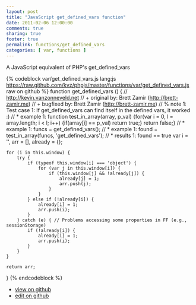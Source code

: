 ```yaml
---
layout: post
title: "JavaScript get_defined_vars function"
date: 2011-02-06 12:00:00
comments: true
sharing: true
footer: true
permalink: functions/get_defined_vars
categories: [ var, functions ]
---
```

A JavaScript equivalent of PHP's get_defined_vars
<!-- more -->
{% codeblock var/get_defined_vars.js lang:js https://raw.github.com/kvz/phpjs/master/functions/var/get_defined_vars.js raw on github %}
function get_defined_vars () {
    // http://kevin.vanzonneveld.net
    // +   original by: Brett Zamir (http://brett-zamir.me)
    // +   bugfixed by: Brett Zamir (http://brett-zamir.me)
    // %        note 1: Test case 1: If get_defined_vars can find itself in the defined vars, it worked :)
    // *     example 1: function test_in_array(array, p_val) {for(var i = 0, l = array.length; i < l; i++) {if(array[i] == p_val) return true;} return false;}
    // *     example 1: funcs = get_defined_vars();
    // *     example 1: found = test_in_array(funcs, 'get_defined_vars');
    // *     results 1: found == true
    var i = '',
        arr = [],
        already = {};

    for (i in this.window) {
        try {
            if (typeof this.window[i] === 'object') {
                for (var j in this.window[i]) {
                    if (this.window[j] && !already[j]) {
                        already[j] = 1;
                        arr.push(j);
                    }
                }
            } else if (!already[i]) {
                already[i] = 1;
                arr.push(i);
            }
        } catch (e) { // Problems accessing some properties in FF (e.g., sessionStorage)
            if (!already[i]) {
                already[i] = 1;
                arr.push(i);
            }
        }
    }

    return arr;
}
{% endcodeblock %}
<ul>
 <li><a href="https://github.com/kvz/phpjs/blob/master/functions/var/get_defined_vars.js">view on github</a></li>
 <li><a href="https://github.com/kvz/phpjs/edit/master/functions/var/get_defined_vars.js">edit on github</a></li>
</ul>
